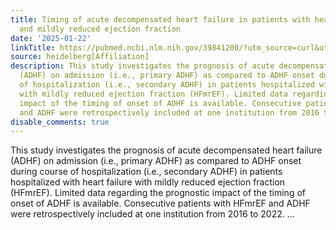 ```yaml
---
title: Timing of acute decompensated heart failure in patients with heart failure
  and mildly reduced ejection fraction
date: '2025-01-22'
linkTitle: https://pubmed.ncbi.nlm.nih.gov/39841200/?utm_source=curl&utm_medium=rss&utm_campaign=pubmed-2&utm_content=1FakS-2QOkCT8HsMOQP1bCRQ4YzyumYOmxmF0moLsQ3dFB1E9V&fc=20220326224207&ff=20250122171154&v=2.18.0.post9+e462414
source: heidelberg[Affiliation]
description: This study investigates the prognosis of acute decompensated heart failure
  (ADHF) on admission (i.e., primary ADHF) as compared to ADHF onset during course
  of hospitalization (i.e., secondary ADHF) in patients hospitalized with heart failure
  with mildly reduced ejection fraction (HFmrEF). Limited data regarding the prognostic
  impact of the timing of onset of ADHF is available. Consecutive patients with HFmrEF
  and ADHF were retrospectively included at one institution from 2016 to 2022. ...
disable_comments: true
---
```

This study investigates the prognosis of acute decompensated heart failure (ADHF) on admission (i.e., primary ADHF) as compared to ADHF onset during course of hospitalization (i.e., secondary ADHF) in patients hospitalized with heart failure with mildly reduced ejection fraction (HFmrEF). Limited data regarding the prognostic impact of the timing of onset of ADHF is available. Consecutive patients with HFmrEF and ADHF were retrospectively included at one institution from 2016 to 2022. ...